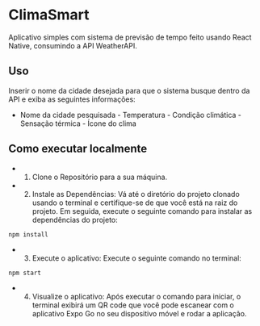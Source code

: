# ClimaSmart
Aplicativo simples com sistema de previsão de tempo feito usando React Native, consumindo a API WeatherAPI.

## Uso
Inserir o nome da cidade desejada para que o sistema busque dentro da API e exiba as seguintes informações:
- Nome da cidade pesquisada - Temperatura - Condição climática - Sensação térmica - Ícone do clima 

## Como executar localmente
- 1. Clone o Repositório para a sua máquina.

- 2. Instale as Dependências:
Vá até o diretório do projeto clonado usando o terminal e certifique-se de que você está na raiz do projeto. Em seguida, execute o seguinte comando para instalar as dependências do projeto:

``` npm install ```

- 3. Execute o aplicativo:
Execute o seguinte comando no terminal:

``` npm start ```

- 4. Visualize o aplicativo:
Após executar o comando para iniciar, o terminal exibirá um QR code que você pode escanear com o aplicativo Expo Go no seu dispositivo móvel e rodar a aplicação.
